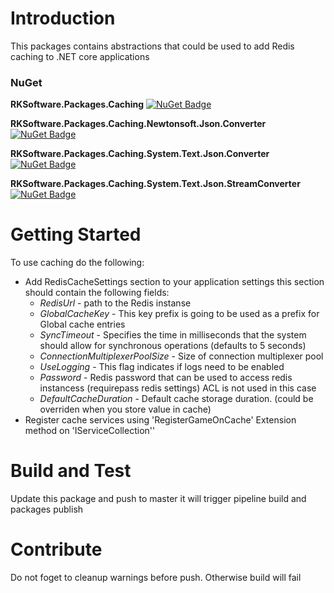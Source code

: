 # Introduction 
This packages contains abstractions that could be used to add Redis caching to .NET core applications

### NuGet
**RKSoftware.Packages.Caching**
[![NuGet Badge](https://buildstats.info/nuget/RKSoftware.Packages.Caching)](https://www.nuget.org/packages/RKSoftware.Packages.Caching/)

**RKSoftware.Packages.Caching.Newtonsoft.Json.Converter**
[![NuGet Badge](https://buildstats.info/nuget/RKSoftware.Packages.Caching.Newtonsoft.Json.Converter)](https://www.nuget.org/packages/RKSoftware.Packages.Caching.Newtonsoft.Json.Converter/)

**RKSoftware.Packages.Caching.System.Text.Json.Converter**
[![NuGet Badge](https://buildstats.info/nuget/RKSoftware.Packages.Caching.System.Text.Json.Converter)](https://www.nuget.org/packages/RKSoftware.Packages.Caching.System.Text.Json.Converter/)

**RKSoftware.Packages.Caching.System.Text.Json.StreamConverter**
[![NuGet Badge](https://buildstats.info/nuget/RKSoftware.Packages.Caching.System.Text.Json.StreamConverter)](https://www.nuget.org/packages/RKSoftware.Packages.Caching.System.Text.Json.StreamConverter/)

# Getting Started
To use caching do the following:
- Add RedisCacheSettings section to your application settings this section should contain the following fields:
  - *RedisUrl* - path to the Redis instanse
  - *GlobalCacheKey* -  This key prefix is going to be used as a prefix for Global cache entries
  - *SyncTimeout* - Specifies the time in milliseconds that the system should allow for synchronous operations (defaults to 5 seconds)
  - *ConnectionMultiplexerPoolSize* - Size of connection multiplexer pool
  - *UseLogging* - This flag indicates if logs need to be enabled
  - *Password* - Redis password that can be used to access redis instancess (requirepass redis settings) ACL is not used in this case
  - *DefaultCacheDuration* - Default cache storage duration. (could be overriden when you store value in cache)
- Register cache services using 'RegisterGameOnCache' Extension method on 'IServiceCollection''

# Build and Test
Update this package and push to master it will trigger pipeline build and packages publish

# Contribute
Do not foget to cleanup warnings before push. Otherwise build will fail
